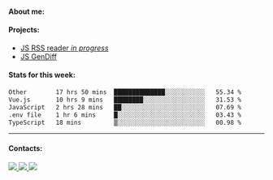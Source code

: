 #### About me:

#### Projects:
- [JS RSS reader *in progress*](https://github.com/GKoil/frontend-project-lvl3)
- [JS GenDiff](https://github.com/GKoil/GenDiff)

#### Stats for this week:
<!--START_SECTION:waka-->

```txt
Other        17 hrs 50 mins  ██████████████░░░░░░░░░░░   55.34 %
Vue.js       10 hrs 9 mins   ████████░░░░░░░░░░░░░░░░░   31.53 %
JavaScript   2 hrs 28 mins   ██░░░░░░░░░░░░░░░░░░░░░░░   07.69 %
.env file    1 hr 6 mins     █░░░░░░░░░░░░░░░░░░░░░░░░   03.43 %
TypeScript   18 mins         ▒░░░░░░░░░░░░░░░░░░░░░░░░   00.98 %
```

<!--END_SECTION:waka-->
---
#### Contacts:

<a target='_blank' title='LinkedIn' href="https://www.linkedin.com/in/gkoil/">
  <img src="https://img.shields.io/badge/LinkedIn-0077B5?style=for-the-badge&logo=linkedin&logoColor=white" />
</a>
<a target='_blank' title='Telegram' href="https://t.me/gkoil">
  <img src="https://img.shields.io/badge/Telegram-2CA5E0?style=for-the-badge&logo=telegram&logoColor=white" />
</a>
<a target='_blank' title='Gmail' href="mailto: gk.grigorev@gmail.com">
  <img src="https://img.shields.io/badge/Gmail-D14836?style=for-the-badge&logo=gmail&logoColor=white" />
</a>

